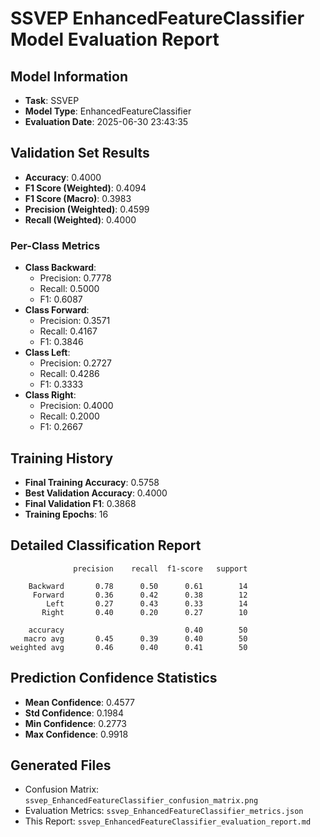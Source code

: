 # SSVEP EnhancedFeatureClassifier Model Evaluation Report

## Model Information

- **Task**: SSVEP
- **Model Type**: EnhancedFeatureClassifier
- **Evaluation Date**: 2025-06-30 23:43:35

## Validation Set Results

- **Accuracy**: 0.4000
- **F1 Score (Weighted)**: 0.4094
- **F1 Score (Macro)**: 0.3983
- **Precision (Weighted)**: 0.4599
- **Recall (Weighted)**: 0.4000

### Per-Class Metrics

- **Class Backward**:
  - Precision: 0.7778
  - Recall: 0.5000
  - F1: 0.6087
- **Class Forward**:
  - Precision: 0.3571
  - Recall: 0.4167
  - F1: 0.3846
- **Class Left**:
  - Precision: 0.2727
  - Recall: 0.4286
  - F1: 0.3333
- **Class Right**:
  - Precision: 0.4000
  - Recall: 0.2000
  - F1: 0.2667

## Training History

- **Final Training Accuracy**: 0.5758
- **Best Validation Accuracy**: 0.4000
- **Final Validation F1**: 0.3868
- **Training Epochs**: 16

## Detailed Classification Report

```
              precision    recall  f1-score   support

    Backward       0.78      0.50      0.61        14
     Forward       0.36      0.42      0.38        12
        Left       0.27      0.43      0.33        14
       Right       0.40      0.20      0.27        10

    accuracy                           0.40        50
   macro avg       0.45      0.39      0.40        50
weighted avg       0.46      0.40      0.41        50

```

## Prediction Confidence Statistics

- **Mean Confidence**: 0.4577
- **Std Confidence**: 0.1984
- **Min Confidence**: 0.2773
- **Max Confidence**: 0.9918

## Generated Files

- Confusion Matrix: `ssvep_EnhancedFeatureClassifier_confusion_matrix.png`
- Evaluation Metrics: `ssvep_EnhancedFeatureClassifier_metrics.json`
- This Report: `ssvep_EnhancedFeatureClassifier_evaluation_report.md`
